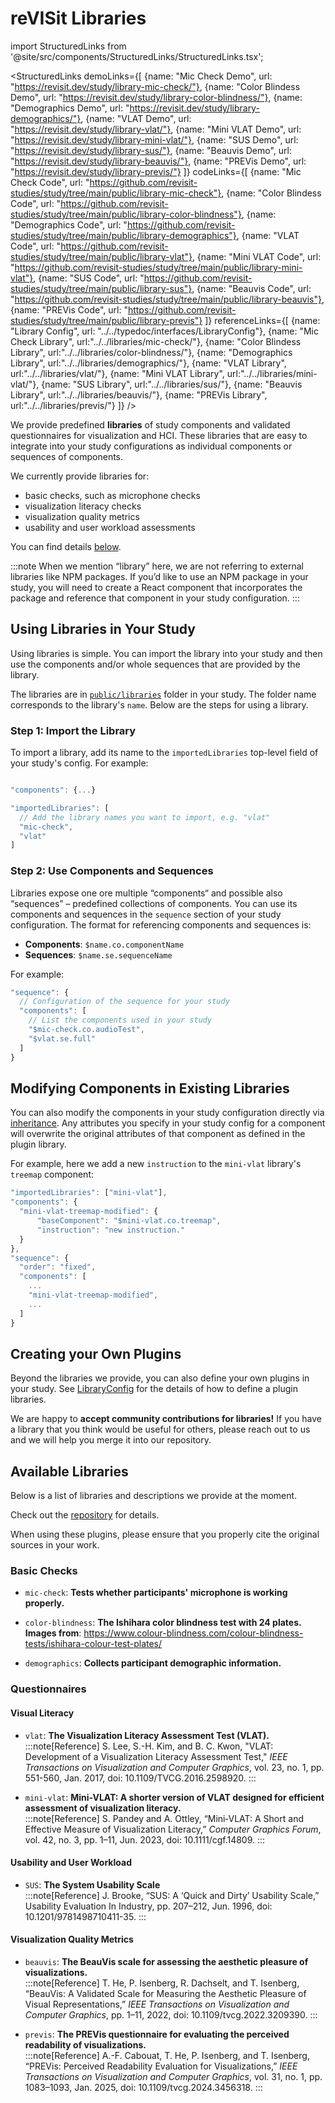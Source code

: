# reVISit Libraries

import StructuredLinks from '@site/src/components/StructuredLinks/StructuredLinks.tsx';

<StructuredLinks
    demoLinks={[
      {name: "Mic Check Demo", url: "https://revisit.dev/study/library-mic-check/"},
      {name: "Color Blindess Demo", url: "https://revisit.dev/study/library-color-blindness/"},
      {name: "Demographics Demo", url: "https://revisit.dev/study/library-demographics/"},
      {name: "VLAT Demo", url: "https://revisit.dev/study/library-vlat/"},
      {name: "Mini VLAT Demo", url: "https://revisit.dev/study/library-mini-vlat/"},
      {name: "SUS Demo", url: "https://revisit.dev/study/library-sus/"},
      {name: "Beauvis Demo", url: "https://revisit.dev/study/library-beauvis/"},
      {name: "PREVis Demo", url: "https://revisit.dev/study/library-previs/"}
    ]}
    codeLinks={[
      {name: "Mic Check Code", url: "https://github.com/revisit-studies/study/tree/main/public/library-mic-check"},
      {name: "Color Blindess Code", url: "https://github.com/revisit-studies/study/tree/main/public/library-color-blindness"},
      {name: "Demographics Code", url: "https://github.com/revisit-studies/study/tree/main/public/library-demographics"},
      {name: "VLAT Code", url: "https://github.com/revisit-studies/study/tree/main/public/library-vlat"},
      {name: "Mini VLAT Code", url: "https://github.com/revisit-studies/study/tree/main/public/library-mini-vlat"},
      {name: "SUS Code", url: "https://github.com/revisit-studies/study/tree/main/public/library-sus"},
      {name: "Beauvis Code", url: "https://github.com/revisit-studies/study/tree/main/public/library-beauvis"},
      {name: "PREVis Code", url: "https://github.com/revisit-studies/study/tree/main/public/library-previs"}
    ]}
    referenceLinks={[
      {name: "Library Config", url: "../../typedoc/interfaces/LibraryConfig"},
      {name: "Mic Check Library", url:"../../libraries/mic-check/"},
      {name: "Color Blindess Library", url:"../../libraries/color-blindness/"},
      {name: "Demographics Library", url:"../../libraries/demographics/"},
      {name: "VLAT Library", url:"../../libraries/vlat/"},
      {name: "Mini VLAT Library", url:"../../libraries/mini-vlat/"},
      {name: "SUS Library", url:"../../libraries/sus/"},
      {name: "Beauvis Library", url:"../../libraries/beauvis/"},
      {name: "PREVis Library", url:"../../libraries/previs/"}
    ]}
/>

We provide predefined **libraries** of study components and validated questionnaires for visualization and HCI. These libraries that are easy to integrate into your study configurations as individual components or sequences of components.

We currently provide libraries for: 

* basic checks, such as microphone checks
* visualization literacy checks 
* visualization quality metrics
* usability and user workload assessments

You can find details [below](#available-libraries).

:::note
When we mention “library” here, we are not referring to external libraries like NPM packages. If you’d like to use an NPM package in your study, you will need to create a React component that incorporates the package and reference that component in your study configuration.
:::


## Using Libraries in Your Study  

Using libraries is simple. You can import the library into your study and then use the components and/or whole sequences that are provided by the library.

The libraries are in [`public/libraries`](https://github.com/revisit-studies/study/tree/main/public/libraries) folder in your study. The folder name corresponds to the library's `name`.  Below are the steps for using a library. 

### Step 1: Import the Library 

To import a library, add its name to the `importedLibraries` top-level field of your study's config. For example:  

```js

"components": {...}

"importedLibraries": [   
  // Add the library names you want to import, e.g. "vlat" 
  "mic-check",
  "vlat"
]
```

### Step 2: Use Components and Sequences

Libraries expose one ore multiple “components“ and possible also “sequences” – predefined collections of components. You can use its components and sequences in the `sequence` section of your study configuration. The format for referencing components and sequences is:

- **Components**: `$name.co.componentName`
- **Sequences**: `$name.se.sequenceName`

For example: 

```js
"sequence": {   
  // Configuration of the sequence for your study
  "components": [    
    // List the components used in your study
    "$mic-check.co.audioTest",
    "$vlat.se.full"
  ] 
}
```

## Modifying Components in Existing Libraries
You can also modify the components in your study configuration directly via [inheritance](../../getting-started/how-does-it-work/#base-components-and-inheritance). Any attributes you specify in your study config for a component will overwrite the original attributes of that component as defined in the plugin library. 

For example, here we add a new `instruction` to the `mini-vlat` library's `treemap` component: 

```js
"importedLibraries": ["mini-vlat"],
"components": {
  "mini-vlat-treemap-modified": {
      "baseComponent": "$mini-vlat.co.treemap",
      "instruction": "new instruction."
  }
},
"sequence": {
  "order": "fixed",
  "components": [
    ...
    "mini-vlat-treemap-modified",
    ...
  ]
}
```

## Creating your Own Plugins

Beyond the libraries we provide, you can also define your own plugins in your study. See [LibraryConfig](https://revisit.dev/docs/typedoc/interfaces/LibraryConfig/) for the details of how to define a plugin libraries.

We are happy to **accept community contributions for libraries!** If you have a library that you think would be useful for others, please reach out to us and we will help you merge it into our repository. 


## Available Libraries

Below is a list of libraries and descriptions we provide at the moment.

Check out the [repository](https://github.com/revisit-studies/study/tree/main/public/libraries) for details.

When using these plugins, please ensure that you properly cite the original sources in your work.

### Basic Checks


- `mic-check`: **Tests whether participants' microphone is working properly.**

- `color-blindness`: **The Ishihara color blindness test with 24 plates.**
	**Images from**: https://www.colour-blindness.com/colour-blindness-tests/ishihara-colour-test-plates/

- `demographics`: **Collects participant demographic information.**


### Questionnaires

#### Visual Literacy

- `vlat`: **The Visualization Literacy Assessment Test (VLAT).**    
:::note[Reference]
     S. Lee, S.-H. Kim, and B. C. Kwon, "VLAT: Development of a Visualization Literacy Assessment Test," _IEEE Transactions on Visualization and Computer Graphics_, vol. 23, no. 1, pp. 551-560, Jan. 2017, doi: 10.1109/TVCG.2016.2598920.
:::

- `mini-vlat`: **Mini-VLAT: A shorter version of VLAT designed for efficient assessment of visualization literacy.**    
:::note[Reference]
S. Pandey and A. Ottley, “Mini‐VLAT: A Short and Effective Measure of Visualization Literacy,” _Computer Graphics Forum_, vol. 42, no. 3, pp. 1–11, Jun. 2023, doi: 10.1111/cgf.14809.
:::

#### Usability and User Workload
- `SUS`: **The System Usability Scale**   
:::note[Reference]
J. Brooke, “SUS: A ‘Quick and Dirty’ Usability Scale,” Usability Evaluation In Industry, pp. 207–212, Jun. 1996, doi: 10.1201/9781498710411-35.
:::

#### Visualization Quality Metrics  
-  `beauvis`: **The BeauVis scale for assessing the aesthetic pleasure of visualizations.**    
:::note[Reference]
T. He, P. Isenberg, R. Dachselt, and T. Isenberg, “BeauVis: A Validated Scale for Measuring the Aesthetic Pleasure of Visual Representations,” _IEEE Transactions on Visualization and Computer Graphics_, pp. 1–11, 2022, doi: 10.1109/tvcg.2022.3209390.
:::

- `previs`: **The PREVis questionnaire for evaluating the perceived readability of visualizations.**   
:::note[Reference]
A.-F. Cabouat, T. He, P. Isenberg, and T. Isenberg, “PREVis: Perceived Readability Evaluation for Visualizations,” _IEEE Transactions on Visualization and Computer Graphics_, vol. 31, no. 1, pp. 1083–1093, Jan. 2025, doi: 10.1109/tvcg.2024.3456318.
:::
